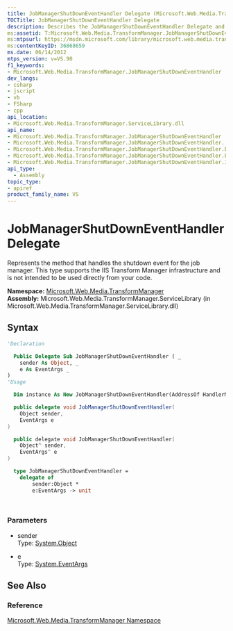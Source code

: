 ```yaml
---
title: JobManagerShutDownEventHandler Delegate (Microsoft.Web.Media.TransformManager)
TOCTitle: JobManagerShutDownEventHandler Delegate
description: Describes the JobManagerShutDownEventHandler Delegate and provides the field's namespace, assembly, syntax, and parameters.
ms:assetid: T:Microsoft.Web.Media.TransformManager.JobManagerShutDownEventHandler
ms:mtpsurl: https://msdn.microsoft.com/library/microsoft.web.media.transformmanager.jobmanagershutdowneventhandler(v=VS.90)
ms:contentKeyID: 36868659
ms.date: 06/14/2012
mtps_version: v=VS.90
f1_keywords:
- Microsoft.Web.Media.TransformManager.JobManagerShutDownEventHandler
dev_langs:
- csharp
- jscript
- vb
- FSharp
- cpp
api_location:
- Microsoft.Web.Media.TransformManager.ServiceLibrary.dll
api_name:
- Microsoft.Web.Media.TransformManager.JobManagerShutDownEventHandler
- Microsoft.Web.Media.TransformManager.JobManagerShutDownEventHandler..ctor
- Microsoft.Web.Media.TransformManager.JobManagerShutDownEventHandler.BeginInvoke
- Microsoft.Web.Media.TransformManager.JobManagerShutDownEventHandler.EndInvoke
- Microsoft.Web.Media.TransformManager.JobManagerShutDownEventHandler.Invoke
api_type:
  - Assembly
topic_type:
- apiref
product_family_name: VS
---
```


# JobManagerShutDownEventHandler Delegate

Represents the method that handles the shutdown event for the job manager. This type supports the IIS Transform Manager infrastructure and is not intended to be used directly from your code.

**Namespace:**  [Microsoft.Web.Media.TransformManager](microsoft-web-media-transformmanager-namespace.md)  
**Assembly:**  Microsoft.Web.Media.TransformManager.ServiceLibrary (in Microsoft.Web.Media.TransformManager.ServiceLibrary.dll)

## Syntax

```vb
'Declaration

  Public Delegate Sub JobManagerShutDownEventHandler ( _
    sender As Object, _
    e As EventArgs _
)
'Usage

  Dim instance As New JobManagerShutDownEventHandler(AddressOf HandlerMethod)
```

```csharp
  public delegate void JobManagerShutDownEventHandler(
    Object sender,
    EventArgs e
)
```

```cpp
  public delegate void JobManagerShutDownEventHandler(
    Object^ sender, 
    EventArgs^ e
)
```

``` fsharp
  type JobManagerShutDownEventHandler = 
    delegate of 
        sender:Object * 
        e:EventArgs -> unit
```

```jscript
  
```

### Parameters

  - sender  
    Type: [System.Object](https://msdn.microsoft.com/library/e5kfa45b)  

<!-- end list -->

  - e  
    Type: [System.EventArgs](https://msdn.microsoft.com/library/118wxtk3)  

## See Also

### Reference

[Microsoft.Web.Media.TransformManager Namespace](microsoft-web-media-transformmanager-namespace.md)
